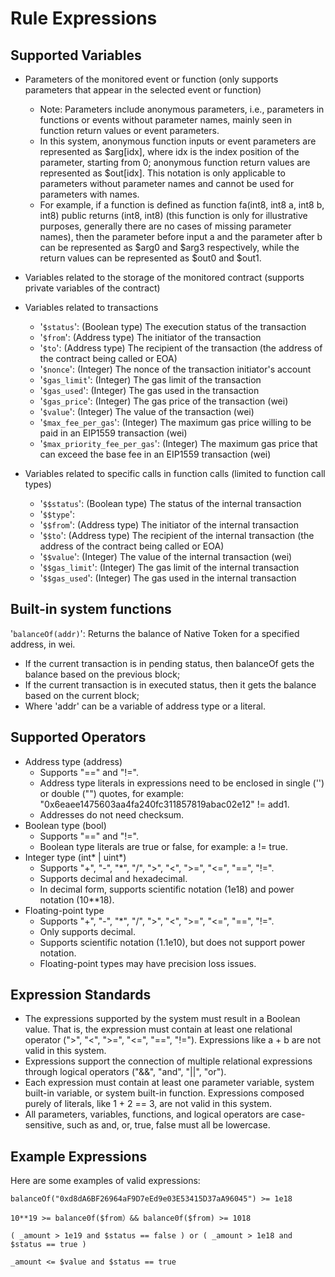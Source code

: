 # Rule Expressions

## Supported Variables

* Parameters of the monitored event or function (only supports parameters that appear in the selected event or function)
  * Note: Parameters include anonymous parameters, i.e., parameters in functions or events without parameter names, mainly seen in function return values or event parameters.
  * In this system, anonymous function inputs or event parameters are represented as $arg\[idx], where idx is the index position of the parameter, starting from 0; anonymous function return values are represented as $out\[idx]. This notation is only applicable to parameters without parameter names and cannot be used for parameters with names.
  * For example, if a function is defined as function fa(int8, int8 a, int8 b, int8) public returns (int8, int8) (this function is only for illustrative purposes, generally there are no cases of missing parameter names), then the parameter before input a and the parameter after b can be represented as $arg0 and $arg3 respectively, while the return values can be represented as $out0 and $out1.
* Variables related to the storage of the monitored contract (supports private variables of the contract)
* Variables related to transactions
  * '`$status`': (Boolean type) The execution status of the transaction
  * '`$from`': (Address type) The initiator of the transaction
  * '`$to`': (Address type) The recipient of the transaction (the address of the contract being called or EOA)
  * '`$nonce`': (Integer) The nonce of the transaction initiator's account
  * '`$gas_limit`': (Integer) The gas limit of the transaction
  * '`$gas_used`': (Integer) The gas used in the transaction
  * '`$gas_price`': (Integer) The gas price of the transaction (wei)
  * '`$value`': (Integer) The value of the transaction (wei)
  * '`$max_fee_per_gas`': (Integer) The maximum gas price willing to be paid in an EIP1559 transaction (wei)
  * '`$max_priority_fee_per_gas`': (Integer) The maximum gas price that can exceed the base fee in an EIP1559 transaction (wei)
*   Variables related to specific calls in function calls (limited to function call types)

    * '`$$status`': (Boolean type) The status of the internal transaction
    * '`$$type`':
    * '`$$from`': (Address type) The initiator of the internal transaction
    * '`$$to`': (Address type) The recipient of the internal transaction (the address of the contract being called or EOA)
    * '`$$value`': (Integer) The value of the internal transaction (wei)
    * '`$$gas_limit`': (Integer) The gas limit of the internal transaction
    * '`$$gas_used`': (Integer) The gas used in the internal transaction



## Built-in system functions

'`balanceOf(addr)`': Returns the balance of Native Token for a specified address, in wei.

* If the current transaction is in pending status, then balanceOf gets the balance based on the previous block;
* If the current transaction is in executed status, then it gets the balance based on the current block;
* Where 'addr' can be a variable of address type or a literal.



## Supported Operators

* Address type (address)
  * Supports "==" and "!=".
  * Address type literals in expressions need to be enclosed in single ('') or double ("") quotes, for example: "0x6eaee1475603aa4fa240fc311857819abac02e12" != add1.
  * Addresses do not need checksum.
* Boolean type (bool)
  * Supports "==" and "!=".
  * Boolean type literals are true or false, for example: a != true.
* Integer type (int\* | uint\*)
  * Supports "+", "-", "\*", "/", ">", "<", ">=", "<=", "==", "!=".
  * Supports decimal and hexadecimal.
  * In decimal form, supports scientific notation (1e18) and power notation (10\*\*18).
* Floating-point type
  * Supports "+", "-", "\*", "/", ">", "<", ">=", "<=", "==", "!=".
  * Only supports decimal.
  * Supports scientific notation (1.1e10), but does not support power notation.
  * Floating-point types may have precision loss issues.

## Expression Standards

* The expressions supported by the system must result in a Boolean value. That is, the expression must contain at least one relational operator (">", "<", ">=", "<=", "==", "!="). Expressions like a + b are not valid in this system.
* Expressions support the connection of multiple relational expressions through logical operators ("&&", "and", "||", "or").
* Each expression must contain at least one parameter variable, system built-in variable, or system built-in function. Expressions composed purely of literals, like 1 + 2 == 3, are not valid in this system.
* All parameters, variables, functions, and logical operators are case-sensitive, such as and, or, true, false must all be lowercase.

## Example Expressions&#x20;

Here are some examples of valid expressions:

```
balanceOf("0xd8dA6BF26964aF9D7eEd9e03E53415D37aA96045") >= 1e18
```

```
10**19 >= balance0f($from）&& balance0f($from) >= 1018
```

```
( _amount > 1e19 and $status == false ) or ( _amount > 1e18 and $status == true )
```

```
_amount <= $value and $status == true
```
